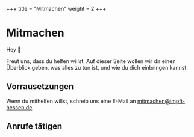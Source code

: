 +++
title = "Mitmachen"
weight = 2
+++

# Mitmachen

Hey 👋

Freut uns, dass du helfen willst. Auf dieser Seite wollen wir dir einen Überblick geben,
was alles zu tun ist, und wie du dich einbringen kannst.

## Vorrausetzungen

Wenn du mithelfen willst, schreib uns eine E-Mail an <mitmachen@impft-hessen.de>.

## Anrufe tätigen


